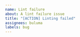 ```yaml
---
name: Lint failure
about: A lint failure issue
title: "[ACTION] Linting failed"
assignees: buluma
labels: bug
---
```



